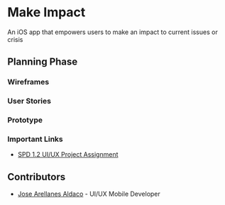 # Make Impact
An iOS app that empowers users to make an impact to current issues or crisis

## Planning Phase
### Wireframes


### User Stories


### Prototype



### Important Links
- [SPD 1.2 UI/UX Project Assignment](https://docs.google.com/document/d/15m8P9ic7sJqVovTozIRdikWCI7HQ_f5TOc5qpqyiAYs/edit#)

## Contributors
- [Jose Arellanes Aldaco](https://github.com/siko408) - UI/UX Mobile Developer
